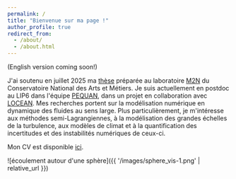 ```yaml
---
permalink: /
title: "Bienvenue sur ma page !"
author_profile: true
redirect_from: 
  - /about/
  - /about.html
---
```

(English version coming soon!)

J'ai soutenu  en juillet 2025 ma <a href="https://theses.fr/s300776">thèse</a> préparée au laboratoire <a href="https://maths.cnam.fr/M2N/">M2N</a> du Conservatoire National des Arts et Métiers. Je suis actuellement en postdoc au LIP6 dans l'équipe <a href="https://pequan.team.lip6.fr/">PEQUAN</a>, dans un projet en collaboration avec <a href="https://www.locean.ipsl.fr/">LOCEAN</a>. Mes recherches portent sur la modélisation numérique en dynamique des fluides au sens large. Plus particulièrement, je m'intéresse aux méthodes semi-Lagrangiennes, à la modélisation des grandes échelles de la turbulence, aux modèles de climat et à la quantification des incertitudes et des instabilités numériques de ceux-ci. 

Mon CV est disponible <a href="https://mdecrouy.github.io/files/CV.pdf">ici</a>.

![écoulement autour d'une sphère]({{ '/images/sphere_vis-1.png' | relative_url }})

